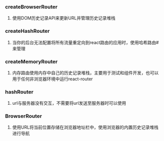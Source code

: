 ### createBrowserRouter
1. 使用DOM历史记录API来更新URL并管理历史记录堆栈

### createHashRouter
1. 当你的后台无法配置将所有流量重定向到react路由的应用时，使用哈希路由#来管理

### createMemoryRouter
1. 内存路由使用内存中自己的历史记录堆栈，主要用于测试和组件开发，也可以用于任何非浏览器环境中运行react-router
   
### hashRouter
1. url与服务器没有交互，不需要将url发送至服务器时可以使用

### BrowserRouter
1. 使用URL将当前位置存储在浏览器地址栏中，使用浏览器的内置历史记录堆栈进行导航
